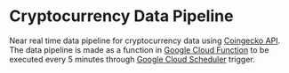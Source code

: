 # Cryptocurrency Data Pipeline

Near real time data pipeline for cryptocurrency data using [Coingecko API](https://www.coingecko.com/en/api/documentation). The data pipeline is made as a function in [Google Cloud Function](https://cloud.google.com/functions) to be executed every 5 minutes through [Google Cloud Scheduler](https://cloud.google.com/scheduler) trigger.

